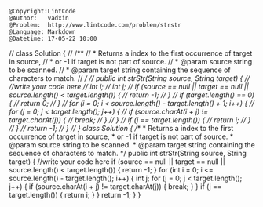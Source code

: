 ```
@Copyright:LintCode
@Author:   vadxin
@Problem:  http://www.lintcode.com/problem/strstr
@Language: Markdown
@Datetime: 17-05-22 10:00
```

// class Solution {
//     /**
//      * Returns a index to the first occurrence of target in source,
//      * or -1  if target is not part of source.
//      * @param source string to be scanned.
//      * @param target string containing the sequence of characters to match.
//      */
//     public int strStr(String source, String target) {
//         //write your code here
//         int i;
//         int j;
//         if (source == null || target == null || source.length() < target.length()) {
//             return -1;
//         }
//         if (target.length() == 0) {
//             return 0;
//         }
//         for (i = 0; i < source.length() - target.length() + 1; i++) {
//             for (j = 0; j < target.length(); j++) {
//                 if (source.charAt(i + j) != target.charAt(j)) {
//                     break;
//                 }
//             }
//             if (j == target.length()) {
//                 return i;
//             }
//         }
//         return -1;
//     }
// }
class Solution {
    /**
     * Returns a index to the first occurrence of target in source,
     * or -1  if target is not part of source.
     * @param source string to be scanned.
     * @param target string containing the sequence of characters to match.
     */
    public int strStr(String source, String target) {
        //write your code here
        if (source == null || target == null || source.length() < target.length()) {
            return -1;
        }
        for (int i = 0; i <= source.length() - target.length(); i++) {
            int j;
            for (j = 0; j < target.length(); j++) {
                if (source.charAt(i + j) != target.charAt(j)) {
                    break;
                }
            }
            if (j == target.length()) {
                return i;
            }
        }
        return -1;
    }
}